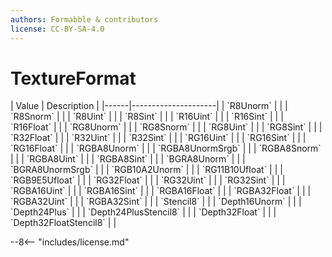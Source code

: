 ```yaml
---
authors: Formabble & contributors
license: CC-BY-SA-4.0
---
```



# TextureFormat

<div class="sh-parameters" markdown="1">
| Value  | Description |
|------|---------------------|
| `R8Unorm` |  |
| `R8Snorm` |  |
| `R8Uint` |  |
| `R8Sint` |  |
| `R16Uint` |  |
| `R16Sint` |  |
| `R16Float` |  |
| `RG8Unorm` |  |
| `RG8Snorm` |  |
| `RG8Uint` |  |
| `RG8Sint` |  |
| `R32Float` |  |
| `R32Uint` |  |
| `R32Sint` |  |
| `RG16Uint` |  |
| `RG16Sint` |  |
| `RG16Float` |  |
| `RGBA8Unorm` |  |
| `RGBA8UnormSrgb` |  |
| `RGBA8Snorm` |  |
| `RGBA8Uint` |  |
| `RGBA8Sint` |  |
| `BGRA8Unorm` |  |
| `BGRA8UnormSrgb` |  |
| `RGB10A2Unorm` |  |
| `RG11B10Ufloat` |  |
| `RGB9E5Ufloat` |  |
| `RG32Float` |  |
| `RG32Uint` |  |
| `RG32Sint` |  |
| `RGBA16Uint` |  |
| `RGBA16Sint` |  |
| `RGBA16Float` |  |
| `RGBA32Float` |  |
| `RGBA32Uint` |  |
| `RGBA32Sint` |  |
| `Stencil8` |  |
| `Depth16Unorm` |  |
| `Depth24Plus` |  |
| `Depth24PlusStencil8` |  |
| `Depth32Float` |  |
| `Depth32FloatStencil8` |  |

</div>

--8<-- "includes/license.md"
